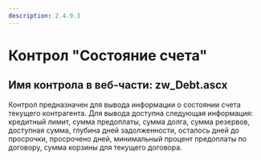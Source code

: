 ```yaml
---
description: 2.4.9.3
---
```


# Контрол "Состояние счета"

## Имя контрола в веб-части: zw\_Debt.ascx

Контрол предназначен для вывода информации о состоянии счета текущего контрагента. Для вывода доступна следующая информация: кредитный лимит, сумма предоплаты, сумма долга, сумма резервов, доступная сумма, глубина дней задолженности, осталось дней до просрочки, просрочено дней, минимальный процент предоплаты по договору, сумма корзины для текущего договора.

